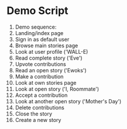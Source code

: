 # Demo Script
1. Demo sequence:
2. Landing/index page
3. Sign in as default user
4. Browse main stories page
5. Look at user profile ('WALL-E)
6. Read complete story ('Eve')
7. Upvote contributions
8. Read an open story ('Ewoks')
9. Make a contribution
10. Look at own stories page
11. Look at open story ('I, Roommate')
12. Accept a contribution
13. Look at another open story ('Mother's Day')
14. Delete contributions
15. Close the story
16. Create a new story
